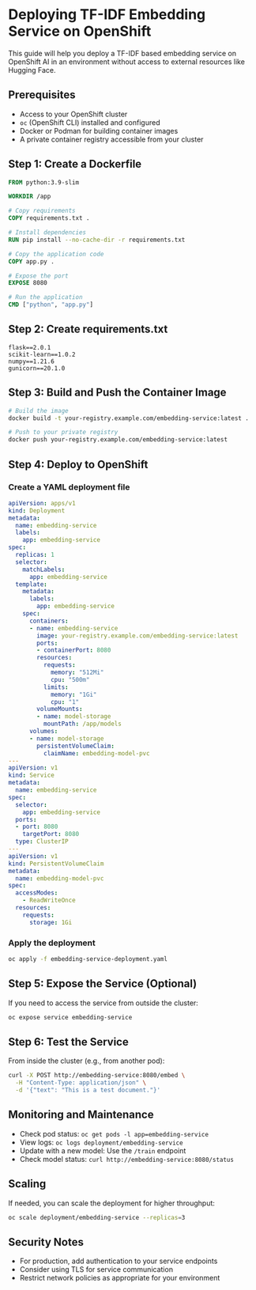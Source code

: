 # Deploying TF-IDF Embedding Service on OpenShift

This guide will help you deploy a TF-IDF based embedding service on OpenShift AI in an environment without access to external resources like Hugging Face.

## Prerequisites

- Access to your OpenShift cluster
- `oc` (OpenShift CLI) installed and configured
- Docker or Podman for building container images
- A private container registry accessible from your cluster

## Step 1: Create a Dockerfile

```dockerfile
FROM python:3.9-slim

WORKDIR /app

# Copy requirements
COPY requirements.txt .

# Install dependencies
RUN pip install --no-cache-dir -r requirements.txt

# Copy the application code
COPY app.py .

# Expose the port
EXPOSE 8080

# Run the application
CMD ["python", "app.py"]
```

## Step 2: Create requirements.txt

```
flask==2.0.1
scikit-learn==1.0.2
numpy==1.21.6
gunicorn==20.1.0
```

## Step 3: Build and Push the Container Image

```bash
# Build the image
docker build -t your-registry.example.com/embedding-service:latest .

# Push to your private registry
docker push your-registry.example.com/embedding-service:latest
```

## Step 4: Deploy to OpenShift

### Create a YAML deployment file

```yaml
apiVersion: apps/v1
kind: Deployment
metadata:
  name: embedding-service
  labels:
    app: embedding-service
spec:
  replicas: 1
  selector:
    matchLabels:
      app: embedding-service
  template:
    metadata:
      labels:
        app: embedding-service
    spec:
      containers:
      - name: embedding-service
        image: your-registry.example.com/embedding-service:latest
        ports:
        - containerPort: 8080
        resources:
          requests:
            memory: "512Mi"
            cpu: "500m"
          limits:
            memory: "1Gi"
            cpu: "1"
        volumeMounts:
        - name: model-storage
          mountPath: /app/models
      volumes:
      - name: model-storage
        persistentVolumeClaim:
          claimName: embedding-model-pvc
---
apiVersion: v1
kind: Service
metadata:
  name: embedding-service
spec:
  selector:
    app: embedding-service
  ports:
  - port: 8080
    targetPort: 8080
  type: ClusterIP
---
apiVersion: v1
kind: PersistentVolumeClaim
metadata:
  name: embedding-model-pvc
spec:
  accessModes:
    - ReadWriteOnce
  resources:
    requests:
      storage: 1Gi
```

### Apply the deployment

```bash
oc apply -f embedding-service-deployment.yaml
```

## Step 5: Expose the Service (Optional)

If you need to access the service from outside the cluster:

```bash
oc expose service embedding-service
```

## Step 6: Test the Service

From inside the cluster (e.g., from another pod):

```bash
curl -X POST http://embedding-service:8080/embed \
  -H "Content-Type: application/json" \
  -d '{"text": "This is a test document."}'
```

## Monitoring and Maintenance

- Check pod status: `oc get pods -l app=embedding-service`
- View logs: `oc logs deployment/embedding-service`
- Update with a new model: Use the `/train` endpoint
- Check model status: `curl http://embedding-service:8080/status`

## Scaling

If needed, you can scale the deployment for higher throughput:

```bash
oc scale deployment/embedding-service --replicas=3
```

## Security Notes

- For production, add authentication to your service endpoints
- Consider using TLS for service communication
- Restrict network policies as appropriate for your environment

